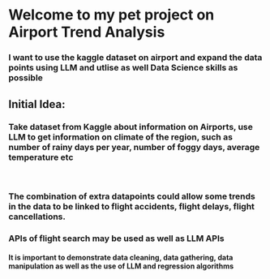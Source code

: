 # Welcome to my pet project on Airport Trend Analysis

### I want to use the kaggle dataset on airport and expand the data points using LLM and utlise as well Data Science skills as possible

## Initial Idea:
### Take dataset from Kaggle about information on Airports, use LLM to get information on climate of the region, such as number of rainy days per year, number of foggy days, average temperature etc
<br>

### The combination of extra datapoints could allow some trends in the data to be linked to flight accidents, flight delays, flight cancellations.
### APIs of flight search may be used as well as LLM APIs 
#### It is important to demonstrate data cleaning, data gathering, data manipulation as well as the use of LLM and regression algorithms
